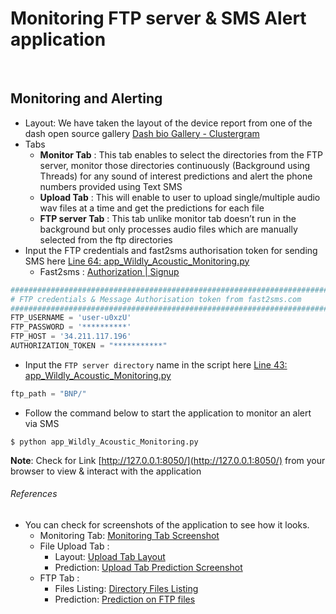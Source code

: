 # Monitoring FTP server & SMS Alert application

<br>

## Monitoring and Alerting
- Layout: We have taken the layout of the device report from one of the dash open source gallery [Dash bio Gallery - Clustergram](https://github.com/plotly/dash-bio/blob/master/tests/dashbio_demos/app_clustergram.py)
- Tabs  
	- **Monitor Tab** : This tab enables to select the directories from the FTP server, monitor those directories continuously (Background using Threads) for any sound of interest predictions and alert the phone numbers provided using Text SMS
	-   **Upload Tab** : This will enable to user to upload single/multiple audio wav files at a time and get the predictions for each file
	-  **FTP server Tab** : This tab unlike monitor tab doesn’t run in the background but only processes audio files which are manually selected from the ftp directories
- Input the FTP credentials and fast2sms authorisation token for sending SMS here [Line 64: app_Wildly_Acoustic_Monitoring.py](https://github.com/wildlytech/modular_acoustic_detection/blob/6c31e9a100faf3f3d26f08c7e183619f60f82e57/Dash_integration/monitoring_alert/app_Wildly_Acoustic_Monitoring.py#L64)
	- Fast2sms  : [Authorization | Signup](https://www.fast2sms.com/)
```python
####################################################################################
# FTP credentials & Message Authorisation token from fast2sms.com
####################################################################################
FTP_USERNAME = 'user-u0xzU'
FTP_PASSWORD = '**********'
FTP_HOST = '34.211.117.196'
AUTHORIZATION_TOKEN = "***********"
```

- Input the ```FTP server directory``` name in the script here [Line 43: app_Wildly_Acoustic_Monitoring.py](https://github.com/wildlytech/modular_acoustic_detection/blob/6c31e9a100faf3f3d26f08c7e183619f60f82e57/Dash_integration/monitoring_alert/app_Wildly_Acoustic_Monitoring.py#L43)
```python
ftp_path = "BNP/"
```
- Follow the command below to start the application to monitor an alert via SMS
```shell
$ python app_Wildly_Acoustic_Monitoring.py
```

**Note**: Check for Link [http://127.0.0.1:8050/](http://127.0.0.1:8050/) from your browser to view & interact with the  application

###### References
- You can check for screenshots of the application to see how it looks.
	- Monitoring Tab: [Monitoring Tab Screenshot](https://drive.google.com/open?id=1n82c_Xp3EFMQbW8ryEtc49mf0upzR0nJ)
	- File Upload Tab : 
		- Layout: [Upload Tab Layout](https://drive.google.com/open?id=16yal83TZoXYJiRyfe3RcoDPnmq4ci-ZY)
		- Prediction: [Upload Tab Prediction Screenshot](https://drive.google.com/open?id=1KvrJk6qmpYCAcQlqDFzRxnXoCpbJdFDJ)
  - FTP Tab : 
	  - Files Listing: [Directory Files Listing](https://drive.google.com/open?id=1qCQcgm-8oWlPhGibQtMbpMMZHhoP9b5G)
	  - Prediction: [Prediction on FTP files](https://drive.google.com/open?id=1YLJrEfTNBgu5zwcJm4O7NQtc-kkOXsAR)




